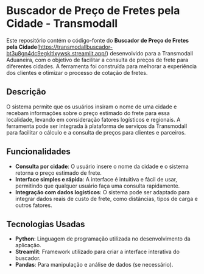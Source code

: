 # Buscador de Preço de Fretes pela Cidade - Transmodall

Este repositório contém o código-fonte do **Buscador de Preço de Fretes pela Cidade**(https://transmodallbuscador-bt3u8gn4dc9egkltlxywsk.streamlit.app/) desenvolvido para a Transmodall Aduaneira, com o objetivo de facilitar a consulta de preços de frete para diferentes cidades. A ferramenta foi construída para melhorar a experiência dos clientes e otimizar o processo de cotação de fretes.

## Descrição

O sistema permite que os usuários insiram o nome de uma cidade e recebam informações sobre o preço estimado do frete para essa localidade, levando em consideração fatores logísticos e regionais. A ferramenta pode ser integrada à plataforma de serviços da Transmodall para facilitar o cálculo e a consulta de preços para clientes e parceiros.

## Funcionalidades

- **Consulta por cidade**: O usuário insere o nome da cidade e o sistema retorna o preço estimado de frete.
- **Interface simples e rápida**: A interface é intuitiva e fácil de usar, permitindo que qualquer usuário faça uma consulta rapidamente.
- **Integração com dados logísticos**: O sistema pode ser adaptado para integrar dados reais de custo de frete, como distâncias, tipos de carga e outros fatores.

## Tecnologias Usadas

- **Python**: Linguagem de programação utilizada no desenvolvimento da aplicação.
- **Streamlit**: Framework utilizado para criar a interface interativa do buscador.
- **Pandas**: Para manipulação e análise de dados (se necessário).
